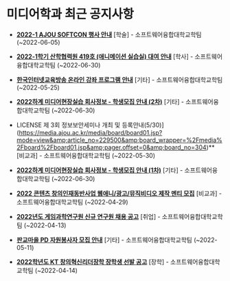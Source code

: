 # 미디어학과 최근 공지사항

* **[2022-1 AJOU SOFTCON 행사 안내](https://media.ajou.ac.kr/media/board/board01.jsp?mode=view&amp;article_no=229618&amp;board_wrapper=%2Fmedia%2Fboard%2Fboard01.jsp&amp;pager.offset=0&amp;board_no=304)**
 [학술] - 소프트웨어융합대학교학팀 (~2022-06-05)

* **[2022-1학기 산학협력원 419호 (애니메이션 실습실) 대여 안내](https://media.ajou.ac.kr/media/board/board01.jsp?mode=view&amp;article_no=229611&amp;board_wrapper=%2Fmedia%2Fboard%2Fboard01.jsp&amp;pager.offset=0&amp;board_no=304)**
 [학사] - 소프트웨어융합대학교학팀 (~2022-06-30)

* **[한국인터넷교육방송 온라인 강좌 프로그램 안내](https://media.ajou.ac.kr/media/board/board01.jsp?mode=view&amp;article_no=229610&amp;board_wrapper=%2Fmedia%2Fboard%2Fboard01.jsp&amp;pager.offset=0&amp;board_no=304)**
 [기타] - 소프트웨어융합대학교학팀 (~2022-05-25)

* **[2022하계 미디어현장실습 회사정보 - 학생모집 안내 (2차)](https://media.ajou.ac.kr/media/board/board01.jsp?mode=view&amp;article_no=229566&amp;board_wrapper=%2Fmedia%2Fboard%2Fboard01.jsp&amp;pager.offset=0&amp;board_no=304)**
 [기타] - 소프트웨어융합대학교학팀 (~2022-06-30)

* LICENSE 제 3회 정보보안세미나 개최 및 등록안내(5/30)](https://media.ajou.ac.kr/media/board/board01.jsp?mode=view&amp;article_no=229500&amp;board_wrapper=%2Fmedia%2Fboard%2Fboard01.jsp&amp;pager.offset=0&amp;board_no=304)**
 [비교과] - 소프트웨어융합대학교학팀 (~2022-05-30)

* **[2022하계 미디어현장실습 회사정보 - 학생모집 안내 (1차)](https://media.ajou.ac.kr/media/board/board01.jsp?mode=view&amp;article_no=229480&amp;board_wrapper=%2Fmedia%2Fboard%2Fboard01.jsp&amp;pager.offset=0&amp;board_no=304)**
 [기타] - 소프트웨어융합대학교학팀 (~2022-06-30)

* **[2022 콘텐츠 창의인재동반사업 웹애니/광고/뮤직비디오 제작 멘티 모집](https://media.ajou.ac.kr/media/board/board01.jsp?mode=view&amp;article_no=229322&amp;board_wrapper=%2Fmedia%2Fboard%2Fboard01.jsp&amp;pager.offset=0&amp;board_no=304)**
 [비교과] - 소프트웨어융합대학교학팀 (~2022-04-29)

* **[2022년도 게임과학연구원 신규 연구원 채용 공고](https://media.ajou.ac.kr/media/board/board01.jsp?mode=view&amp;article_no=229117&amp;board_wrapper=%2Fmedia%2Fboard%2Fboard01.jsp&amp;pager.offset=0&amp;board_no=304)**
 [취업] - 소프트웨어융합대학교학팀 (~2022-04-13)

* **[판교마을 PD 자원봉사자 모집 안내](https://media.ajou.ac.kr/media/board/board01.jsp?mode=view&amp;article_no=229116&amp;board_wrapper=%2Fmedia%2Fboard%2Fboard01.jsp&amp;pager.offset=0&amp;board_no=304)**
 [기타] - 소프트웨어융합대학교학팀 (~2022-05-11)

* **[2022학년도 KT 창의혁신리더장학 장학생 선발 공고](https://media.ajou.ac.kr/media/board/board01.jsp?mode=view&amp;article_no=229092&amp;board_wrapper=%2Fmedia%2Fboard%2Fboard01.jsp&amp;pager.offset=0&amp;board_no=304)**
 [장학] - 소프트웨어융합대학교학팀 (~2022-04-14)
